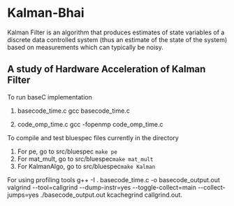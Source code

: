 # Kalman-Bhai
Kalman Filter is an algorithm that produces estimates of state variables of a discrete data controlled system (thus an estimate
of the state of the system) based on measurements which can typically be noisy.

## A study of Hardware Acceleration of Kalman Filter

To run baseC implementation
1. basecode_time.c
gcc basecode_time.c

2. code_omp_time.c
gcc -fopenmp code_omp_time.c

To compile and test bluespec files currently in the directory
1. For pe, go to src/bluespec ```make pe```
2. For mat_mult, go to src/bluespec```make mat_mult```
3. For KalmanAlgo, go to src/bluespec```make Kalman```

For using profiling tools
g++ -I . basecode_time.c -o basecode_output.out
valgrind --tool=callgrind --dump-instr=yes --toggle-collect=main --collect-jumps=yes ./basecode_output.out
kcachegrind callgrind.out.<process ID>

